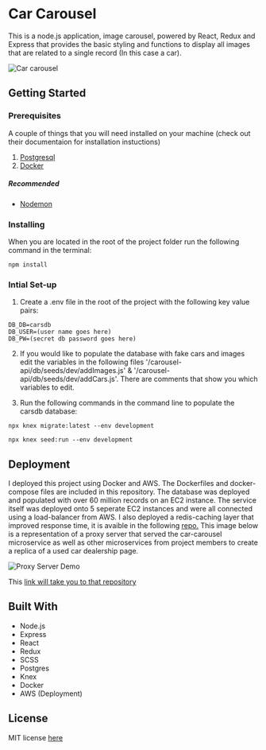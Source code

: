 # Car Carousel
This is a node.js application, image carousel, powered by React, Redux and Express that provides the basic styling and functions to display all images that are related to a single record (In this case a car).

![Car carousel](Demo/car-carousel.gif)

## Getting Started

### Prerequisites
A couple of things that you will need installed on your machine (check out their documentaion for installation instuctions)

1. [Postgresql](https://www.postgresql.org/download/)
2. [Docker](https://www.docker.com/products/docker-desktop)

##### Recommended
* [Nodemon](https://nodemon.io/)

### Installing
When you are located in the root of the project folder run the following command in the terminal:
```
npm install
```

### Intial Set-up

1. Create a .env file in the root of the project with the following key value pairs:
```
DB_DB=carsdb
DB_USER=(user name goes here)
DB_PW=(secret db password goes here)
```

2. If you would like to populate the database with fake cars and images edit the variables in the following files '/carousel-api/db/seeds/dev/addImages.js' & '/carousel-api/db/seeds/dev/addCars.js'.  There are comments that show you which variables to edit. 

3. Run the following commands in the command line to populate the carsdb database: 
```
npx knex migrate:latest --env development
```
```
npx knex seed:run --env development
```

## Deployment

I deployed this project using Docker and AWS.  The Dockerfiles and docker-compose files are included in this repository.  The database was deployed and populated with over 60 million records on an EC2 instance.  The service itself was deployed onto 5 seperate EC2 instances and were all connected using a load-balancer from AWS. I also deployed a redis-caching layer that improved response time, it is avaible in the following [repo.](https://github.com/SDC-ghrden03/redis-cache) This image below is a representation of a proxy server that served the car-carousel microservice as well as other microservices from project members to create a replica of a used car dealership page. 

![Proxy Server Demo](Demo/car-carousel-proxy.gif)

This [link will take you to that repository](https://github.com/SDC-ghrden03/trevor-proxy)

## Built With
* Node.js
* Express
* React
* Redux
* SCSS
* Postgres
* Knex
* Docker
* AWS (Deployment)

## License
MIT license [here](https://github.com/SDC-ghrden03/car-carousel/blob/master/LICENSE)
